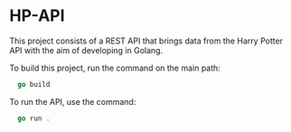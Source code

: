 # HP-API
This project consists of a REST API that brings data from the Harry Potter API with the aim of developing in Golang.

To build this project, run the command on the main path:

```go
  go build
```

To run the API, use the command:

```go
  go run .
```
